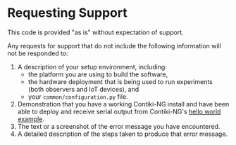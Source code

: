 # Requesting Support

This code is provided "as is" without expectation of support.

Any requests for support that do not include the following information will not be responded to:

1. A description of your setup environment, including:
    * the platform you are using to build the software,
    * the hardware deployment that is being used to run experiments (both observers and IoT devices), and
    * your `common/configuration.py` file.
3. Demonstration that you have a working Contiki-NG install and have been able to deploy and receive serial output from Contiki-NG's [hello world example](https://github.com/MBradbury/contiki-ng/tree/petras/examples/hello-world).
4. The text or a screenshot of the error message you have encountered.
5. A detailed description of the steps taken to produce that error message.
